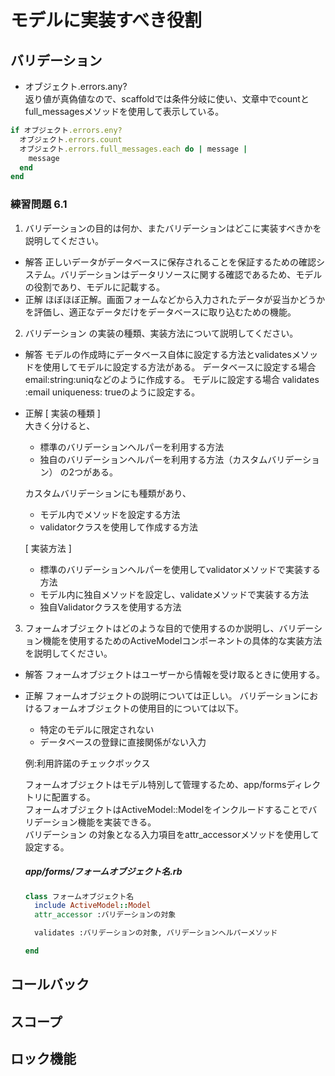 # モデルに実装すべき役割
## バリデーション
- オブジェクト.errors.any?  
返り値が真偽値なので、scaffoldでは条件分岐に使い、文章中でcountとfull_messagesメソッドを使用して表示している。
```ruby
if オブジェクト.errors.eny?
  オブジェクト.errors.count
  オブジェクト.errors.full_messages.each do | message |
    message
  end
end
```

### 練習問題 6.1
1. バリデーションの目的は何か、またバリデーションはどこに実装すべきかを説明してください。
  - 解答
    正しいデータがデータベースに保存されることを保証するための確認システム。バリデーションはデータリソースに関する確認であるため、モデルの役割であり、モデルに記載する。
  - 正解
    ほぼほぼ正解。画面フォームなどから入力されたデータが妥当かどうかを評価し、適正なデータだけをデータベースに取り込むための機能。
  
2. バリデーション の実装の種類、実装方法について説明してください。
  - 解答
    モデルの作成時にデータベース自体に設定する方法とvalidatesメソッドを使用してモデルに設定する方法がある。
    データベースに設定する場合 email:string:uniqなどのように作成する。
    モデルに設定する場合 validates :email uniqueness: trueのように設定する。
  - 正解
    [ 実装の種類 ]  
    大きく分けると、  
    - 標準のバリデーションヘルパーを利用する方法
    - 独自のバリデーションヘルパーを利用する方法（カスタムバリデーション）
    の2つがある。  

    カスタムバリデーションにも種類があり、
    - モデル内でメソッドを設定する方法
    - validatorクラスを使用して作成する方法

    [ 実装方法 ]
    - 標準のバリデーションヘルパーを使用してvalidatorメソッドで実装する方法
    - モデル内に独自メソッドを設定し、validateメソッドで実装する方法
    - 独自Validatorクラスを使用する方法
  

  
3. フォームオブジェクトはどのような目的で使用するのか説明し、バリデーション機能を使用するためのActiveModelコンポーネントの具体的な実装方法を説明してください。
  - 解答
    フォームオブジェクトはユーザーから情報を受け取るときに使用する。
  - 正解
    フォームオブジェクトの説明については正しい。
    バリデーションにおけるフォームオブジェクトの使用目的については以下。
    - 特定のモデルに限定されない
    - データベースの登録に直接関係がない入力

    例:利用許諾のチェックボックス  

    フォームオブジェクトはモデル特別して管理するため、app/formsディレクトリに配置する。  
    フォームオブジェクトはActiveModel::Modelをインクルードすることでバリデーション機能を実装できる。  
    バリデーション の対象となる入力項目をattr_accessorメソッドを使用して設定する。  

    ##### app/forms/フォームオブジェクト名.rb
    ```ruby
    class フォームオブジェクト名
      include ActiveModel::Model
      attr_accessor :バリデーションの対象

      validates :バリデーションの対象, バリデーションヘルパーメソッド

    end
    ```

## コールバック
## スコープ
## ロック機能